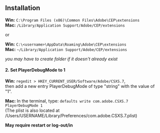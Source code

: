 

## Installation

**Win:** `C:\Program Files (x86)\Common Files\Adobe\CEP\extensions`  
**Mac:** `/Library/Application Support/Adobe/CEP/extensions`

or

**Win:** `C:\<username>\AppData\Roaming\Adobe\CEP\extensions`  
**Mac:** `~/Library/Application Support/Adobe/CEP/extensions`

*you may have to create folder if it doesn't already exist*

#### 2. Set PlayerDebugMode to 1

**Win:** `regedit > HKEY_CURRENT_USER/Software/Adobe/CSXS.7`,  
then add a new entry PlayerDebugMode of type "string" with the value of "1".

**Mac:** In the terminal, type: `defaults write com.adobe.CSXS.7 PlayerDebugMode 1`  
(The plist is also located at /Users/USERNAME/Library/Preferences/com.adobe.CSXS.7.plist)

**May require restart or log-out/in**
 
